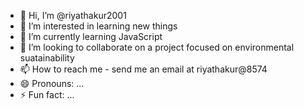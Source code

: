 - 👋 Hi, I’m @riyathakur2001
- 👀 I’m interested in learning new things
- 🌱 I’m currently learning JavaScript
- 💞️ I’m looking to collaborate on a project focused on environmental suatainability
- 📫 How to reach me - send me an email at riyathakur@8574
- 😄 Pronouns: ...
- ⚡ Fun fact: ...

<!---
riyathakur2001/riyathakur2001 is a ✨ special ✨ repository because its `README.md` (this file) appears on your GitHub profile.
You can click the Preview link to take a look at your changes.
--->
